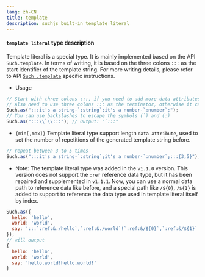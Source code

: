 ```yaml
---
lang: zh-CN
title: template
description: suchjs built-in template literal
---
```


#### `template literal` type description <Badge text=">= 1.1.0" /> 

Template literal is a special type. It is mainly implemented based on the API `Such.template`. In terms of writing, it is based on the three colons `:::` as the start identifier of the template string. For more writing details, please refer to API [`Such .template`](../api.md#such-template) specific instructions.

- Usage

```javascript
// Start with three colons :::, if you need to add more data attributes later
// Also need to use three colons ::: as the terminator, otherwise it can be omitted
Such.as(":::it's a string-`:string`;it's a number-`:number`;");
// You can use backslashes to escape the symbols (`) and (:)
Such.as(":::\\`\\:::"); // Output: "`:::"
```

- `{min[,max]}` Template literal type support length `data attribute`, used to set the number of repetitions of the generated template string before.

```javascript
// repeat between 3 to 5 times
Such.as(":::it's a string-`:string`;it's a number-`:number`;:::{3,5}");
```


- Note: The template literal type was added in the `v1.1.0` version. This version does not support the `:ref` reference data type, but it has been repaired and supplemented in `v1.1.1`. Now, you can use a normal data path to reference data like before, and a special path like `/${0}`, `/${1}` is added to support to reference the data type used in template literal itself by index.

```javascript
Such.as({
  hello: 'hello',
  world: 'world',
  say: ':::`:ref:&./hello`,`:ref:&./world`!`:ref:&/${0}`,`:ref:&/${1}`!'
});
// will output
{
  hello: 'hello',
  world: 'world',
  say: 'hello,world!hello,world!'
}
```